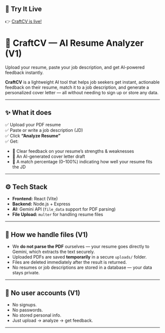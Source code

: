 ## 🚀 Try It Live

👉 [CraftCV is live!](https://craft-cv.vercel.app/)

# 🚀 CraftCV — AI Resume Analyzer (V1)

Upload your resume, paste your job description, and get AI-powered feedback instantly.


**CraftCV** is a lightweight AI tool that helps job seekers get instant, actionable feedback on their resume, match it to a job description, and generate a personalized cover letter — all without needing to sign up or store any data.

---

## ✨ What it does

✅ Upload your PDF resume  
✅ Paste or write a job description (JD)  
✅ Click **“Analyze Resume”**  
✅ Get:
  - 📌 Clear feedback on your resume’s strengths & weaknesses
  - 📌 An AI-generated cover letter draft
  - 📌 A match percentage (0–100%) indicating how well your resume fits the JD

---

## ⚙️ Tech Stack

- **Frontend:** React (Vite)
- **Backend:** Node.js + Express
- **AI:** Gemini API (`file_data` support for PDF parsing)
- **File Upload:** `multer` for handling resume files

---

## 🔐 How we handle files (V1)

- We **do not parse the PDF** ourselves — your resume goes directly to Gemini, which extracts the text securely.
- Uploaded PDFs are saved **temporarily** in a secure `uploads/` folder.
- Files are deleted immediately after the result is returned.
- No resumes or job descriptions are stored in a database — your data stays private.

---

## 🚫 No user accounts (V1)

- No signups.
- No passwords.
- No stored personal info.
- Just upload → analyze → get feedback.

---

